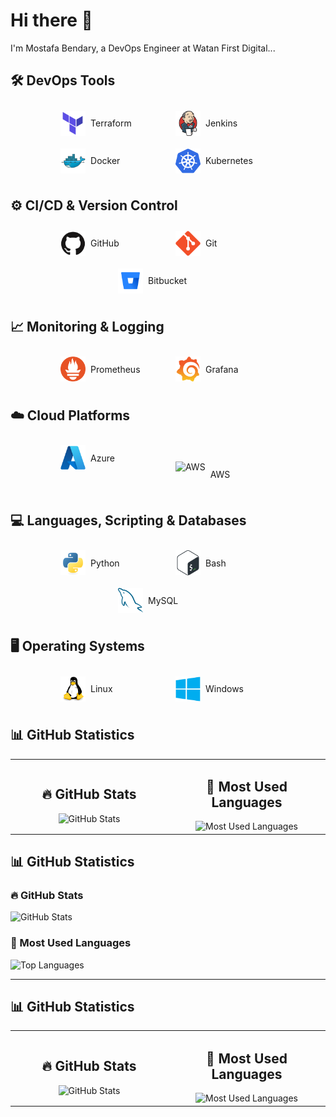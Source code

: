 # Hi there 👋
I'm Mostafa Bendary, a DevOps Engineer at Watan First Digital...

## 🛠️ DevOps Tools

<p align="center">
  <span style="display:inline-flex; align-items:center; width:160px; margin:10px;">
    <img src="https://raw.githubusercontent.com/devicons/devicon/master/icons/terraform/terraform-original.svg" height="40" alt="Terraform" style="margin-right:8px;" />
    Terraform
  </span>
  <span style="display:inline-flex; align-items:center; width:160px; margin:10px;">
    <img src="https://raw.githubusercontent.com/devicons/devicon/master/icons/jenkins/jenkins-original.svg" height="40" alt="Jenkins" style="margin-right:8px;" />
    Jenkins
  </span>
  <span style="display:inline-flex; align-items:center; width:160px; margin:10px;">
    <img src="https://raw.githubusercontent.com/devicons/devicon/master/icons/docker/docker-original.svg" height="40" alt="Docker" style="margin-right:8px;" />
    Docker
  </span>
  <span style="display:inline-flex; align-items:center; width:160px; margin:10px;">
    <img src="https://raw.githubusercontent.com/devicons/devicon/master/icons/kubernetes/kubernetes-plain.svg" height="40" alt="Kubernetes" style="margin-right:8px;" />
    Kubernetes
  </span>
</p>

## ⚙️ CI/CD & Version Control

<p align="center">
  <span style="display:inline-flex; align-items:center; width:160px; margin:10px;">
    <img src="https://raw.githubusercontent.com/devicons/devicon/master/icons/github/github-original.svg" height="40" alt="GitHub" style="margin-right:8px;" />
    GitHub
  </span>
  <span style="display:inline-flex; align-items:center; width:160px; margin:10px;">
    <img src="https://raw.githubusercontent.com/devicons/devicon/master/icons/git/git-original.svg" height="40" alt="Git" style="margin-right:8px;" />
    Git
  </span>
  <span style="display:inline-flex; align-items:center; width:160px; margin:10px;">
    <img src="https://raw.githubusercontent.com/devicons/devicon/master/icons/bitbucket/bitbucket-original.svg" height="40" alt="Bitbucket" style="margin-right:8px;" />
    Bitbucket
  </span>
</p>

## 📈 Monitoring & Logging

<p align="center">
  <span style="display:inline-flex; align-items:center; width:160px; margin:10px;">
    <img src="https://raw.githubusercontent.com/devicons/devicon/master/icons/prometheus/prometheus-original.svg" height="40" alt="Prometheus" style="margin-right:8px;" />
    Prometheus
  </span>
  <span style="display:inline-flex; align-items:center; width:160px; margin:10px;">
    <img src="https://raw.githubusercontent.com/devicons/devicon/master/icons/grafana/grafana-original.svg" height="40" alt="Grafana" style="margin-right:8px;" />
    Grafana
  </span>
</p>

## ☁️ Cloud Platforms

<p align="center">
  <span style="display:inline-flex; align-items:center; width:160px; margin:10px;">
    <img src="https://raw.githubusercontent.com/devicons/devicon/master/icons/azure/azure-original.svg" height="40" alt="Azure" style="margin-right:8px;" />
    Azure
  </span>
  <span style="display:inline-flex; align-items:center; width:160px; margin:10px;">
    <img src="https://raw.githubusercontent.com/devicons/devicon/master/icons/aws/aws-original.svg" height="40" alt="AWS" style="margin-right:8px;" />
    AWS
  </span>
</p>

## 💻 Languages, Scripting & Databases

<p align="center">
  <span style="display:inline-flex; align-items:center; width:160px; margin:10px;">
    <img src="https://raw.githubusercontent.com/devicons/devicon/master/icons/python/python-original.svg" height="40" alt="Python" style="margin-right:8px;" />
    Python
  </span>
  <span style="display:inline-flex; align-items:center; width:160px; margin:10px;">
    <img src="https://raw.githubusercontent.com/devicons/devicon/master/icons/bash/bash-original.svg" height="40" alt="Bash" style="margin-right:8px;" />
    Bash
  </span>
  <span style="display:inline-flex; align-items:center; width:160px; margin:10px;">
    <img src="https://raw.githubusercontent.com/devicons/devicon/master/icons/mysql/mysql-original.svg" height="40" alt="MySQL" style="margin-right:8px;" />
    MySQL
  </span>
</p>

## 🖥️ Operating Systems

<p align="center">
  <span style="display:inline-flex; align-items:center; width:160px; margin:10px;">
    <img src="https://raw.githubusercontent.com/devicons/devicon/master/icons/linux/linux-original.svg" height="40" alt="Linux" style="margin-right:8px;" />
    Linux
  </span>
  <span style="display:inline-flex; align-items:center; width:160px; margin:10px;">
    <img src="https://raw.githubusercontent.com/devicons/devicon/master/icons/windows8/windows8-original.svg" height="40" alt="Windows" style="margin-right:8px;" />
    Windows
  </span>
</p>


## 📊 GitHub Statistics

<table>
  <tr>
    <td align="center" width="50%">
      <h2>🔥 GitHub Stats</h2>
      <img src="https://github-readme-stats.vercel.app/api?username=mostafabendary&show_icons=true&theme=tokyonight&hide_border=true" alt="GitHub Stats" width="500" />
    </td>
    <td align="center" width="50%">
      <h2>🚀 Most Used Languages</h2>
      <img src="https://github-readme-stats.vercel.app/api/top-langs/?username=mostafabendary&layout=compact&theme=tokyonight&hide_border=true" alt="Most Used Languages" width="500" />
    </td>
  </tr>
</table>


## 📊 GitHub Statistics

### 🔥 GitHub Stats
![GitHub Stats](https://github-readme-stats.vercel.app/api?username=mostafabendary&show_icons=true&theme=tokyonight&hide_border=true)

### 🚀 Most Used Languages
![Top Languages](https://github-readme-stats.vercel.app/api/top-langs/?username=mostafabendary&layout=compact&theme=tokyonight&hide_border=true)

----

## 📊 GitHub Statistics

<table>
  <tr>
    <td align="center" width="50%">
      <h2>🔥 GitHub Stats</h2>
      <img src="https://github-readme-stats.vercel.app/api?username=mostafa-bendary17&show_icons=true&theme=tokyonight&hide_border=true" alt="GitHub Stats" width="500" />
    </td>
    <td align="center" width="50%">
      <h2>🚀 Most Used Languages</h2>
      <img src="https://github-readme-stats.vercel.app/api/top-langs/?username=mostafa-bendary17&layout=compact&theme=tokyonight&hide_border=true" alt="Most Used Languages" width="500" />
    </td>
  </tr>
</table>

